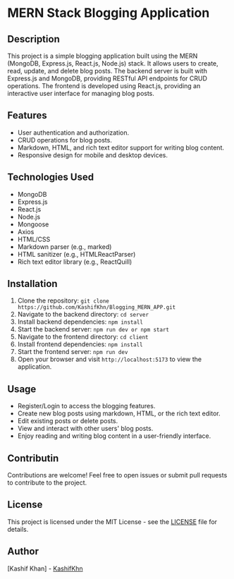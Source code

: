 # MERN Stack Blogging Application

## Description

This project is a simple blogging application built using the MERN (MongoDB, Express.js, React.js, Node.js) stack. It allows users to create, read, update, and delete blog posts. The backend server is built with Express.js and MongoDB, providing RESTful API endpoints for CRUD operations. The frontend is developed using React.js, providing an interactive user interface for managing blog posts.

## Features

- User authentication and authorization.
- CRUD operations for blog posts.
- Markdown, HTML, and rich text editor support for writing blog content.
- Responsive design for mobile and desktop devices.

## Technologies Used

- MongoDB
- Express.js
- React.js
- Node.js
- Mongoose
- Axios
- HTML/CSS
- Markdown parser (e.g., marked)
- HTML sanitizer (e.g., HTMLReactParser)
- Rich text editor library (e.g., ReactQuill)

## Installation

1. Clone the repository: `git clone https://github.com/KashifKhn/Blogging_MERN_APP.git`
2. Navigate to the backend directory: `cd server`
3. Install backend dependencies: `npm install`
4. Start the backend server: `npm run dev or npm start`
5. Navigate to the frontend directory: `cd client`
6. Install frontend dependencies: `npm install`
7. Start the frontend server: `npm run dev`
8. Open your browser and visit `http://localhost:5173` to view the application.

## Usage

- Register/Login to access the blogging features.
- Create new blog posts using markdown, HTML, or the rich text editor.
- Edit existing posts or delete posts.
- View and interact with other users' blog posts.
- Enjoy reading and writing blog content in a user-friendly interface.

## Contributin

Contributions are welcome! Feel free to open issues or submit pull requests to contribute to the project.

## License

This project is licensed under the MIT License - see the [LICENSE](LICENSE) file for details.

## Author

[Kashif Khan] - [KashifKhn](https://github.com/KashifKhn)
